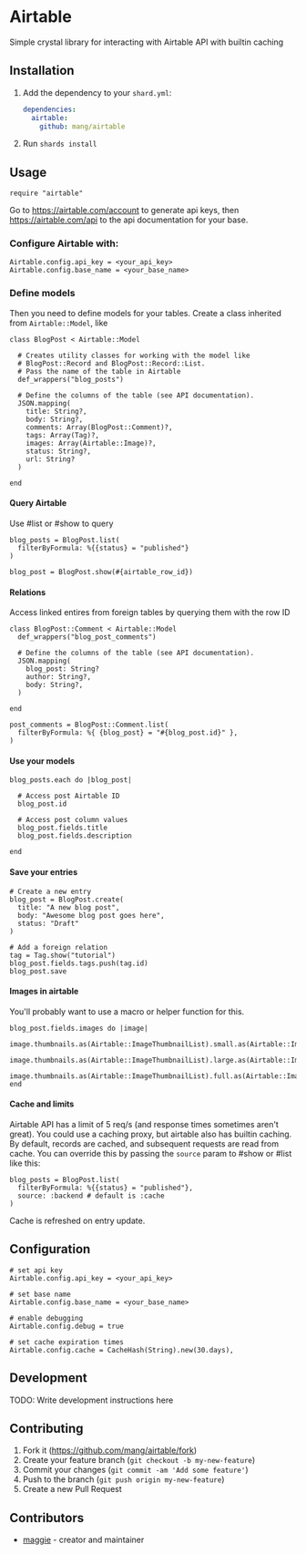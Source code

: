 # Airtable

Simple crystal library for interacting with Airtable API with builtin caching

## Installation

1. Add the dependency to your `shard.yml`:

   ```yaml
   dependencies:
     airtable:
       github: mang/airtable
   ```

2. Run `shards install`

## Usage

   ```crystal
   require "airtable"
   ```

Go to https://airtable.com/account to generate api keys, then
https://airtable.com/api to the api documentation for your base.

### Configure Airtable with:
   ```crystal
   Airtable.config.api_key = <your_api_key>
   Airtable.config.base_name = <your_base_name>
   ```
### Define models
Then you need to define models for your tables. Create a class inherited
from `Airtable::Model`, like

   ```crystal
   class BlogPost < Airtable::Model

     # Creates utility classes for working with the model like
     # BlogPost::Record and BlogPost::Record::List.
     # Pass the name of the table in Airtable
     def_wrappers("blog_posts")

     # Define the columns of the table (see API documentation).
     JSON.mapping(
       title: String?,
       body: String?,
       comments: Array(BlogPost::Comment)?,
       tags: Array(Tag)?,
       images: Array(Airtable::Image)?,
       status: String?,
       url: String?
     )

   end
   ```

#### Query Airtable
Use #list or #show to query
   ```crystal
   blog_posts = BlogPost.list(
     filterByFormula: %{{status} = "published"}
   )

   blog_post = BlogPost.show(#{airtable_row_id})
   ```

#### Relations
Access linked entires from foreign tables by querying them with the row ID
   ```crystal
   class BlogPost::Comment < Airtable::Model
     def_wrappers("blog_post_comments")

     # Define the columns of the table (see API documentation).
     JSON.mapping(
       blog_post: String?
       author: String?,
       body: String?,
     )

   end

   post_comments = BlogPost::Comment.list(
     filterByFormula: %{ {blog_post} = "#{blog_post.id}" },
   )
   ```

#### Use your models
   ```crystal
   blog_posts.each do |blog_post|

     # Access post Airtable ID
     blog_post.id

     # Access post column values
     blog_post.fields.title
     blog_post.fields.description

   end
   ```

#### Save your entries
   ```crystal
   # Create a new entry
   blog_post = BlogPost.create(
     title: "A new blog post",
     body: "Awesome blog post goes here",
     status: "Draft"
   )

   # Add a foreign relation
   tag = Tag.show("tutorial")
   blog_post.fields.tags.push(tag.id)
   blog_post.save
   ```

#### Images in airtable
You'll probably want to use a macro or helper function for this.
   ```crystal
   blog_post.fields.images do |image|
     image.thumbnails.as(Airtable::ImageThumbnailList).small.as(Airtable::ImageThumbnail).url
     image.thumbnails.as(Airtable::ImageThumbnailList).large.as(Airtable::ImageThumbnail).url
     image.thumbnails.as(Airtable::ImageThumbnailList).full.as(Airtable::ImageThumbnail).url
   end
   ```
   
#### Cache and limits
Airtable API has a limit of 5 req/s (and response times sometimes aren't
great). You could use a caching proxy, but airtable also has builtin
caching. By default, records are cached, and subsequent requests are read
from cache. You can override this by passing the `source` param to #show or #list
like this:

   ```crystal
   blog_posts = BlogPost.list(
     filterByFormula: %{{status} = "published"},
     source: :backend # default is :cache
   )
   ```

Cache is refreshed on entry update.

## Configuration
   ```crystal
   # set api key
   Airtable.config.api_key = <your_api_key>

   # set base name
   Airtable.config.base_name = <your_base_name>

   # enable debugging
   Airtable.config.debug = true

   # set cache expiration times
   Airtable.config.cache = CacheHash(String).new(30.days),
   ```

## Development

TODO: Write development instructions here

## Contributing

1. Fork it (<https://github.com/mang/airtable/fork>)
2. Create your feature branch (`git checkout -b my-new-feature`)
3. Commit your changes (`git commit -am 'Add some feature'`)
4. Push to the branch (`git push origin my-new-feature`)
5. Create a new Pull Request

## Contributors

- [maggie](https://github.com/mang) - creator and maintainer
